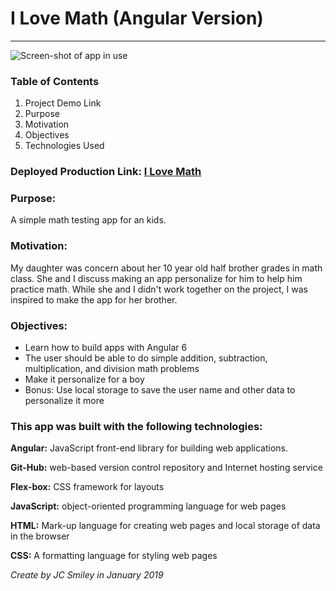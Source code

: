 # I Love Math (Angular Version)
<hr>

![Screen-shot of app in use](assets/active-case-a-compressor.png) 

### Table of Contents
1. Project Demo Link
2. Purpose
3. Motivation
4. Objectives
5. Technologies Used

### Deployed Production Link: [I Love Math](https://jcsmileyjr.github.io/ilovemathAngular/)

### Purpose:
A simple math testing app for an kids.

### Motivation:
My daughter was concern about her 10 year old half brother grades in math class. She and I discuss making an app personalize for him to help him practice math. While she and I didn't work together on the project, I was inspired to make the app for her brother.

### Objectives:
* Learn how to build apps with Angular 6
* The user should be able to do simple addition, subtraction, multiplication, and division math problems 
* Make it personalize for a boy
* Bonus: Use local storage to save the user name and other data to personalize it more

### This app was built with the following technologies:
**Angular:** JavaScript front-end library for building web applications.
 
**Git-Hub:** web-based version control repository and Internet hosting service
 
**Flex-box:** CSS framework for layouts
  
**JavaScript:** object-oriented programming language for web pages
 
**HTML:** Mark-up language for creating web pages and local storage of data in the browser
 
**CSS:** A formatting language for styling web pages
 
*Create by JC Smiley in January 2019*
